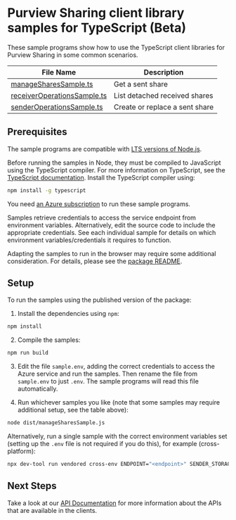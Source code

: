# Purview Sharing client library samples for TypeScript (Beta)

These sample programs show how to use the TypeScript client libraries for Purview Sharing in some common scenarios.

| **File Name**                                           | **Description**                |
| ------------------------------------------------------- | ------------------------------ |
| [manageSharesSample.ts][managesharessample]             | Get a sent share               |
| [receiverOperationsSample.ts][receiveroperationssample] | List detached received shares  |
| [senderOperationsSample.ts][senderoperationssample]     | Create or replace a sent share |

## Prerequisites

The sample programs are compatible with [LTS versions of Node.js](https://github.com/nodejs/release#release-schedule).

Before running the samples in Node, they must be compiled to JavaScript using the TypeScript compiler. For more information on TypeScript, see the [TypeScript documentation][typescript]. Install the TypeScript compiler using:

```bash
npm install -g typescript
```

You need [an Azure subscription][freesub] to run these sample programs.

Samples retrieve credentials to access the service endpoint from environment variables. Alternatively, edit the source code to include the appropriate credentials. See each individual sample for details on which environment variables/credentials it requires to function.

Adapting the samples to run in the browser may require some additional consideration. For details, please see the [package README][package].

## Setup

To run the samples using the published version of the package:

1. Install the dependencies using `npm`:

```bash
npm install
```

2. Compile the samples:

```bash
npm run build
```

3. Edit the file `sample.env`, adding the correct credentials to access the Azure service and run the samples. Then rename the file from `sample.env` to just `.env`. The sample programs will read this file automatically.

4. Run whichever samples you like (note that some samples may require additional setup, see the table above):

```bash
node dist/manageSharesSample.js
```

Alternatively, run a single sample with the correct environment variables set (setting up the `.env` file is not required if you do this), for example (cross-platform):

```bash
npx dev-tool run vendored cross-env ENDPOINT="<endpoint>" SENDER_STORAGE_ACCOUNT_RESOURCE_ID="<sender storage account resource id>" RECEIVER_STORAGE_ACCOUNT_RESOURCE_ID="<receiver storage account resource id>" node dist/manageSharesSample.js
```

## Next Steps

Take a look at our [API Documentation][apiref] for more information about the APIs that are available in the clients.

[managesharessample]: https://github.com/Azure/azure-sdk-for-js/blob/main/sdk/purview/purview-sharing-rest/samples/v1-beta/typescript/src/manageSharesSample.ts
[receiveroperationssample]: https://github.com/Azure/azure-sdk-for-js/blob/main/sdk/purview/purview-sharing-rest/samples/v1-beta/typescript/src/receiverOperationsSample.ts
[senderoperationssample]: https://github.com/Azure/azure-sdk-for-js/blob/main/sdk/purview/purview-sharing-rest/samples/v1-beta/typescript/src/senderOperationsSample.ts
[apiref]: https://learn.microsoft.com/javascript/api/@azure-rest/purview-sharing?view=azure-node-preview
[freesub]: https://azure.microsoft.com/free/
[package]: https://github.com/Azure/azure-sdk-for-js/tree/main/sdk/purview/purview-sharing-rest/README.md
[typescript]: https://www.typescriptlang.org/docs/home.html
